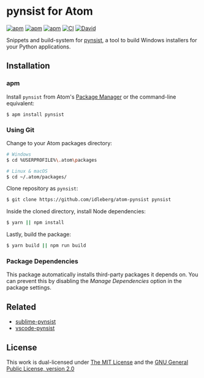 # pynsist for Atom

[![apm](https://flat.badgen.net/apm/license/pynsist)](https://atom.io/packages/pynsist)
[![apm](https://flat.badgen.net/apm/v/pynsist)](https://atom.io/packages/pynsist)
[![apm](https://flat.badgen.net/apm/dl/pynsist)](https://atom.io/packages/pynsist)
[![CI](https://img.shields.io/github/workflow/status/idleberg/atom-pynsist/CI?style=flat-square)](https://github.com/idleberg/atom-pynsist/actions)
[![David](https://flat.badgen.net/david/dep/idleberg/atom-pynsist)](https://david-dm.org/idleberg/atom-pynsist)

Snippets and build-system for [pynsist](https://pypi.python.org/pypi/pynsist), a tool to build Windows installers for your Python applications.

## Installation

### apm

Install `pynsist` from Atom's [Package Manager](http://flight-manual.atom.io/using-atom/sections/atom-packages/) or the command-line equivalent:

`$ apm install pynsist`

### Using Git

Change to your Atom packages directory:

```bash
# Windows
$ cd %USERPROFILE%\.atom\packages

# Linux & macOS
$ cd ~/.atom/packages/
```

Clone repository as `pynsist`:

```bash
$ git clone https://github.com/idleberg/atom-pynsist pynsist
```

Inside the cloned directory, install Node dependencies:

```bash
$ yarn || npm install
```

Lastly, build the package:

```bash
$ yarn build || npm run build
```

### Package Dependencies

This package automatically installs third-party packages it depends on. You can prevent this by disabling the *Manage Dependencies* option in the package settings.

## Related

- [sublime-pynsist](https://packagecontrol.io/packages/Pynsist)
- [vscode-pynsist](https://marketplace.visualstudio.com/items?itemName=idleberg.pynsist)

## License

This work is dual-licensed under [The MIT License](https://opensource.org/licenses/MIT) and the [GNU General Public License, version 2.0](https://opensource.org/licenses/GPL-2.0)
